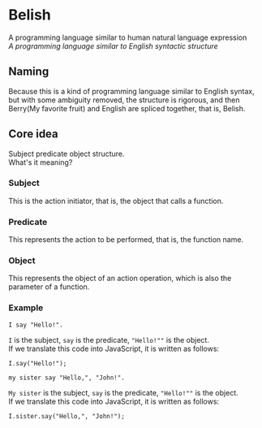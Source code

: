 # Belish
A programming language similar to human natural language expression  
_A programming language similar to English syntactic structure_

## Naming
Because this is a kind of programming language similar to English syntax, but with some ambiguity removed, the structure is rigorous, and then Berry(My favorite fruit) and English are spliced together, that is, Belish.

## Core idea
Subject predicate object structure.  
What's it meaning?  
### Subject
This is the action initiator, that is, the object that calls a function.  
### Predicate
This represents the action to be performed, that is, the function name.
### Object
This represents the object of an action operation, which is also the parameter of a function.
### Example
```
I say "Hello!".
```
`I` is the subject, `say` is the predicate, `"Hello!""` is the object.  
If we translate this code into JavaScript, it is written as follows:
```
I.say("Hello!");
```

```
my sister say "Hello,", "John!".
```
`My sister` is the subject, `say` is the predicate, `"Hello!""` is the object.  
If we translate this code into JavaScript, it is written as follows:
```
I.sister.say("Hello,", "John!");
```
